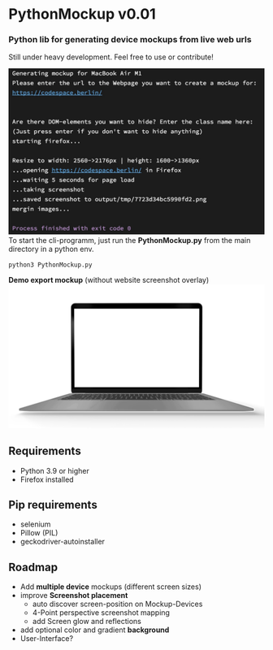 # PythonMockup v0.01

### Python lib for generating device mockups from live web urls

Still under heavy development. Feel free to use or contribute!

![CLI-Preview](https://github.com/sotenck/pythonMockup/raw/main/src/DemoCLI.jpg)
To start the cli-programm, just run the **PythonMockup.py** from the main directory in a python env.

    python3 PythonMockup.py

**Demo export mockup** (without website screenshot overlay)
![enter image description here](https://github.com/sotenck/pythonMockup/raw/main/src/macbook_white.png)

**Requirements**
--
- Python 3.9 or higher
- Firefox installed

**Pip requirements**
--
- selenium
- Pillow (PIL)
- geckodriver-autoinstaller

**Roadmap**
--
- Add **multiple device** mockups (different screen sizes)
- improve **Screenshot placement**
    - auto discover screen-position on Mockup-Devices
    - 4-Point perspective screenshot mapping
    - add Screen glow and reflections
- add optional color and gradient **background**
- User-Interface?